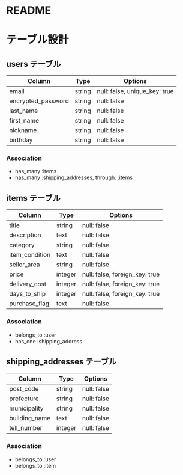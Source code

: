 # README

# テーブル設計

## users テーブル

| Column             | Type   | Options                       |
| ------------------ | ------ | ----------------------------- |
| email              | string | null: false, unique_key: true |
| encrypted_password | string | null: false                   |
| last_name          | string | null: false                   |
| first_name         | string | null: false                   |
| nickname           | string | null: false                   |
| birthday           | string | null: false                   |

### Association

- has_many :items
- has_many :shipping_addresses, through: :items


## items テーブル

| Column             | Type       | Options                        |
| ------------------ | ---------- | ------------------------------ |
| title              | string     | null: false                    |
| description        | text       | null: false                    |
| category           | string     | null: false                    |
| item_condition     | text       | null: false                    |
| seller_area        | string     | null: false                    |
| price              | integer    | null: false, foreign_key: true |
| delivery_cost      | integer    | null: false, foreign_key: true |
| days_to_ship       | integer    | null: false, foreign_key: true |
| purchase_flag      | text       | null: false                    |

### Association

- belongs_to :user
- has_one :shipping_address


## shipping_addresses テーブル

| Column             | Type       | Options                        |
| ------------------ | ---------- | ------------------------------ |
| post_code          | string     | null: false                    |
| prefecture         | string     | null: false                    |
| municipality       | string     | null: false                    |
| building_name      | text       | null: false                    |
| tell_number        | integer    | null: false                    |

### Association

- belongs_to :user
- belongs_to :item
